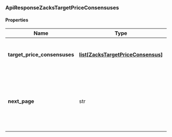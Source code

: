 

[//]: # (CLASS:ApiResponseZacksTargetPriceConsensuses)

[//]: # (KIND:object)

### ApiResponseZacksTargetPriceConsensuses

#### Properties

[//]: # (START_DEFINITION)

Name | Type | Description
------------ | ------------- | -------------
**target_price_consensuses** | [**list[ZacksTargetPriceConsensus]**](ZacksTargetPriceConsensus.md) | Zacks target price consensuses for the latest date &nbsp;
**next_page** | str | The token required to request the next page of the data. If null, no further results are available. &nbsp;

[//]: # (END_DEFINITION)


[//]: # (CONTAINED_CLASS:ZacksTargetPriceConsensus)



